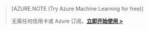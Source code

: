 >[AZURE.NOTE (Try Azure Machine Learning for free)]
>
>无需任何信用卡或 Azure 订阅。<a href="https://studio.azureml.net/?selectAccess=true&o=2" target="_blank">**立即开始使用 >**</a>

<!---HONumber=AcomDC_0921_2016-->
